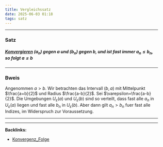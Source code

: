 ```yaml
---
title: Vergleichssatz
date: 2025-06-03 01:18
tags: satz 
---
```


----

### Satz
##### [Konvergieren](konvergenz_folge) $(a_n)$ gegen $a$ und $(b_n)$ gegen $b$, und ist fast immer $a_n\le b_n$, so folgt $a\le b$

---

### Bweis
Angenommen $a>b$. Wir betrachten das Intervall $(b,a)$ mit Mittelpunkt $\frac{a+b}{2}$ und 
Radius $\frac{a-b}{2}$. Sei $\varepsilon=\frac{a-b}{2}$. Die Umgebungen $U_\varepsilon(a)$ und $U_\varepsilon(b)$ sind
so verteilt, dass fast alle $a_n$ in $U_\varepsilon(a)$ liegen und fast alle $b_n$ in $U_\varepsilon(b)$.
Aber dann gilt $a_n>b_n$ fuer fast alle Indizes, im Widerspruch zur Voraussetzung.





----

----
**Backlinks:**
- [Konvergenz_Folge](/konvergenz_folge)
